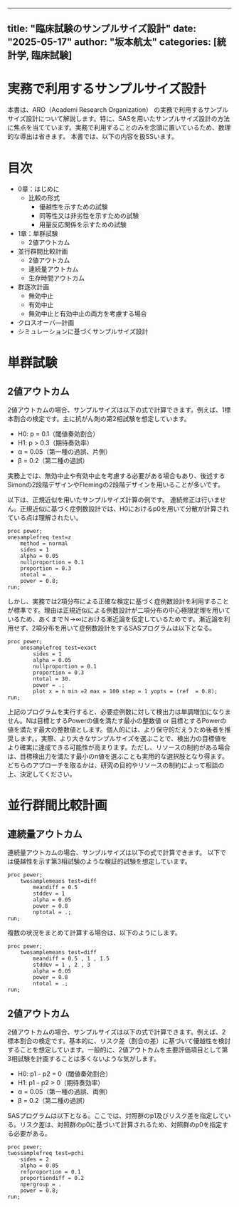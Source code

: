 

---
title: "臨床試験のサンプルサイズ設計"
date: "2025-05-17"
author: "坂本航太"
categories: [統計学, 臨床試験]
---

# 実務で利用するサンプルサイズ設計

本書は、ARO（Academi Research Organization）
の実務で利用するサンプルサイズ設計について解説します。特に、SASを用いたサンプルサイズ設計の方法に焦点を当てています。実務で利用することのみを念頭に置いているため、数理的な導出は省きます。
本書では、以下の内容を扱SSいます。

# 目次
- 0章：はじめに
  - 比較の形式
    - 優越性を示すための試験
    - 同等性又は非劣性を示すための試験
    - 用量反応関係を示すための試験
- 1章：単群試験
  - 2値アウトカム
- 並行群間比較計画
  - 2値アウトカム
  - 連続量アウトカム
  - 生存時間アウトカム
- 群逐次計画
  - 無効中止
  - 有効中止
  - 無効中止と有効中止の両方を考慮する場合
- クロスオーバ―計画
-  シミュレーションに基づくサンプルサイズ設計

# 単群試験

## 2値アウトカム

2値アウトカムの場合、サンプルサイズは以下の式で計算できます。例えば、1標本割合の検定です。主に抗がん剤の第2相試験を想定しています。

- H0: p = 0.1（閾値奏効割合）
- H1: p > 0.3（期待奏効率）
- α = 0.05（第一種の過誤、片側）
- β = 0.2（第二種の過誤）

実務上では、無効中止や有効中止を考慮する必要がある場合もあり、後述するSimonの2段階デザインやFlemingの2段階デザインを用いることが多いです。

以下は、正規近似を用いたサンプルサイズ計算の例です。
連続修正は行いません。正規近似に基づく症例数設計では、H0におけるp0を用いて分散が計算されている点は理解されたい。
```sas
proc power;
onesamplefreq test=z
    method = normal
    sides = 1
    alpha = 0.05
    nullproportion = 0.1
    proportion = 0.3
    ntotal = .
    power = 0.8;
run;
```

しかし、実務では2項分布による正確な検定に基づく症例数設計を利用することが標準です。理由は正規近似による例数設計が二項分布の中心極限定理を用いているため、あくまでＮ→∞における漸近論を仮定しているためです。漸近論を利用せず、2項分布を用いて症例数設計をするSASプログラムは以下となる。

```sas
proc power;
    onesamplefreq test=exact
        sides = 1
        alpha = 0.05
        nullproportion = 0.1
        proportion = 0.3
        ntotal = 30.
        power = .;
        plot x = n min =2 max = 100 step = 1 yopts = (ref  = 0.8);
run;
```
上記のプログラムを実行すると、必要症例数に対して検出力は単調増加になりません。Nは目標とするPowerの値を満たす最小の整数値 or 目標とするPowerの値を満たす最大の整数値とします。個人的には、より保守的だえうため後者を推奨します。。実際、より大きなサンプルサイズを選ぶことで、検出力の目標値をより確実に達成できる可能性が高まります。ただし、リソースの制約がある場合は、目標検出力を満たす最小のn値を選ぶことも実用的な選択肢となり得ます。どちらのアプローチを取るかは、研究の目的やリソースの制約によって相談の上、決定してください。






# 並行群間比較計画

## 連続量アウトカム
連続量アウトカムの場合、サンプルサイズは以下の式で計算できます。
以下では優越性を示す第3相試験のような検証的試験を想定しています。

```sas
proc power;
    twosamplemeans test=diff
        meandiff = 0.5
        stddev = 1
        alpha = 0.05
        power = 0.8
        nptotal = .;
run;
```

複数の状況をまとめて計算する場合は、以下のようにします。

```sas
proc power;
    twosamplemeans test=diff
        meandiff = 0.5 , 1 , 1.5
        stddev = 1 , 2 , 3
        alpha = 0.05
        power = 0.8
        ntotal = .;
run;
```

## 2値アウトカム

2値アウトカムの場合、サンプルサイズは以下の式で計算できます。例えば、2標本割合の検定です。基本的に、リスク差（割合の差）に基づいて優越性を検討することを想定しています。一般的に、2値アウトカムを主要評価項目として第3相試験を計画することは多くないような気がします。

- H0: p1 - p2 = 0（閾値奏効割合）
- H1: p1 - p2 > 0（期待奏効率）
- α = 0.05（第一種の過誤、両側）
- β = 0.2（第二種の過誤）


SASプログラムは以下となる。ここでは、対照群のp1及びリスク差を指定している。リスク差は、対照群のp0に基づいて計算されるため、対照群のp0を指定する必要がある。

```sas
proc power;
twossamplefreq test=pchi
    sides = 2
    alpha = 0.05
    refproportion = 0.1
    proportiondiff = 0.2
    npergroup = .
    power = 0.8;
run;
```